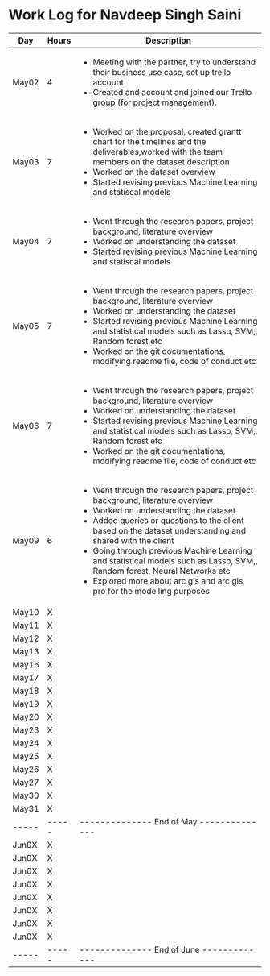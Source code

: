 # Work Log for Navdeep Singh Saini

| Day   | Hours | Description                              |
|-------|-------|------------------------------------------|
| May02 | 4     | <ul><li>Meeting with the partner, try to understand their business use case, set up trello account</li><li>Created and account and joined our Trello group (for project management). </li><ul>|
| May03 | 7    |  <ul><li>Worked on the proposal, created grantt chart for the timelines and the deliverables,worked with the team members on the dataset description</li><li>Worked on the dataset overview</li><li>Started revising previous Machine Learning and statiscal models</li></ul>|
| May04 | 7     |  <ul><li>Went through the research papers, project background, literature overview</li><li>Worked on understanding the dataset</li><li>Started revising previous Machine Learning and statiscal models</li></ul>|
| May05 | 7     |  <ul><li>Went through the research papers, project background, literature overview</li><li>Worked on understanding the dataset</li><li>Started revising previous Machine Learning and statistical models such as Lasso, SVM,, Random forest etc</li><li>Worked on the git documentations, modifying readme file, code of conduct etc</li></ul> |
| May06 | 7     |  <ul><li>Went through the research papers, project background, literature overview</li><li>Worked on understanding the dataset</li><li>Started revising previous Machine Learning and statistical models such as Lasso, SVM,, Random forest etc</li><li>Worked on the git documentations, modifying readme file, code of conduct etc</li></ul> |
| May09 | 6     |  <ul><li>Went through the research papers, project background, literature overview</li><li>Worked on understanding the dataset</li><li>Added queries or questions to the client based on the dataset understanding and shared with the client</li><li>Going through previous Machine Learning and statistical models such as Lasso, SVM,, Random forest, Neural Networks etc</li><li>Explored more about arc gis and arc gis pro for the modelling purposes</li></ul>                                        |
| May10 | X     |                                          |
| May11 | X     |                                          |
| May12 | X     |                                          |
| May13 | X     |                                          |
| May16 | X     |                                          |
| May17 | X     |                                          |
| May18 | X     |                                          |
| May19 | X     |                                          |
| May20 | X     |                                          |
| May23 | X     |                                          |
| May24 | X     |                                          |
| May25 | X     |                                          |
| May26 | X     |                                          |
| May27 | X     |                                          |
| May30 | X     |                                          |
| May31 | X     |                                          |
| ----- | ----- | -------------- End of May -------------- |
| Jun0X | X     |                                          |
| Jun0X | X     |                                          |
| Jun0X | X     |                                          |
| Jun0X | X     |                                          |
| Jun0X | X     |                                          |
| Jun0X | X     |                                          |
| Jun0X | X     |                                          |
| Jun0X | X     |                                          |
| ----- | ----- | -------------- End of June ------------- |


